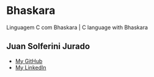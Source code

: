 # Bhaskara
Linguagem C com Bhaskara | C language with Bhaskara

## Juan Solferini Jurado

- [My GitHub](https://github.com/JuanCalavera)
- [My LinkedIn](https://www.linkedin.com/in/juan-jurado-b87036141/)
